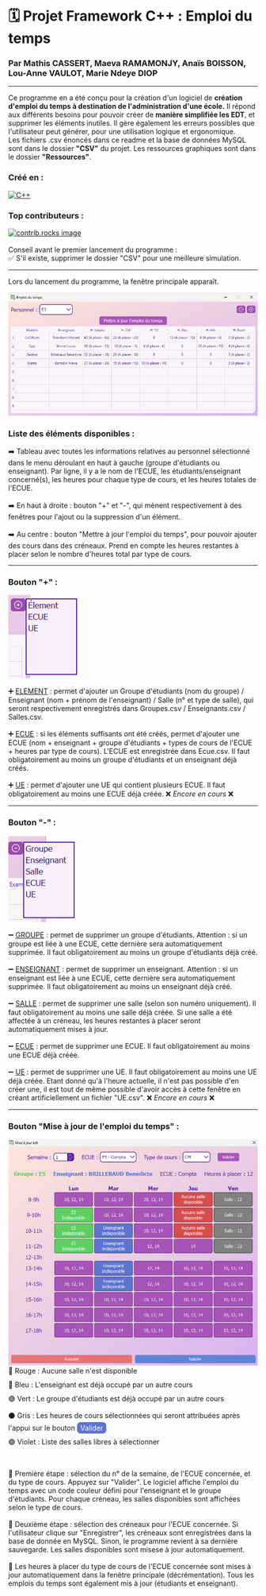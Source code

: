 # 🗓 Projet Framework C++ : Emploi du temps
### Par Mathis CASSERT, Maeva RAMAMONJY, Anaïs BOISSON, Lou-Anne VAULOT, Marie Ndeye DIOP

*** 

Ce programme en a été conçu pour la création d'un logiciel de **création d'emploi du temps à destination de l'administration d'une école.**
Il répond aux différents besoins pour pouvoir créer de **manière simplifiée les EDT**, et supprimer les éléments inutiles. Il gère également les erreurs possibles que l'utilisateur peut générer, pour une utilisation logique et ergonomique.\
Les fichiers .csv énoncés dans ce readme et la base de données MySQL sont dans le dossier **"CSV"** du projet.
Les ressources graphiques sont dans le dossier **"Ressources"**.

### Créé en :
[![C++](https://img.shields.io/badge/C++-%2300599C.svg?style=for-the-badge&logo=c%2B%2B&logoColor=white)](https://isocpp.org/)
### Top contributeurs :
<a href="https://github.com/Tenko2nd/project_EDT/graphs/contributors
"><img src="https://contrib.rocks/image?repo=Tenko2nd/project_EDT" alt="contrib.rocks image" />
</a>
\
\
Conseil avant le premier lancement du programme : \
✅ S'il existe, supprimer le dossier "CSV" pour une meilleure simulation.

***

Lors du lancement du programme, la fenêtre principale apparaît. 

<img src="Ressources/main.png" alt="main page image" />

### Liste des éléments disponibles : 
➡️ Tableau avec toutes les informations relatives au personnel sélectionné dans le menu déroulant en haut à gauche (groupe d'étudiants ou enseignant). Par ligne, il y a le nom de l'ECUE, les étudiants/enseignant concerné(s), les heures pour chaque type de cours, et les heures totales de l'ECUE. 
\
\
➡️ En haut à droite : bouton "+" et "-", qui mènent respectivement à des fenêtres pour l'ajout ou la suppression d'un élément. 
\
\
➡️ Au centre : bouton "Mettre à jour l'emploi du temps", pour pouvoir ajouter des cours dans des créneaux. Prend en compte les heures restantes à placer selon le nombre d'heures total par type de cours. 

***

### Bouton "+" :
<img src="Ressources/add.png" alt="add button" />

➕ <ins>ELEMENT</ins> : permet d'ajouter un Groupe d'étudiants (nom du groupe) / Enseignant (nom + prénom de l'enseignant) / Salle (n° et type de salle), qui seront respectivement enregistrés dans Groupes.csv / Enseignants.csv / Salles.csv. 
<br/><br/>
➕ <ins>ECUE</ins> : si les éléments suffisants ont été créés, permet d'ajouter une ECUE (nom + enseignant + groupe d'étudiants + types de cours de l'ECUE + heures par type de cours). L'ECUE est enregistrée dans Ecue.csv. Il faut obligatoirement au moins un groupe d'étudiants et un enseignant déjà créés.
<br/><br/>
➕ <ins>UE</ins> : permet d'ajouter une UE qui contient plusieurs ECUE.  Il faut obligatoirement au moins une ECUE déjà créée. ❌ _Encore en cours_ ❌
 


***

### Bouton "-" :
<img src="Ressources/remove.png" alt="remove button" />

➖ <ins>GROUPE</ins> : permet de supprimer un groupe d'étudiants. Attention : si un groupe est liée à une ECUE, cette dernière sera automatiquement supprimée. Il faut obligatoirement au moins un groupe d'étudiants déjà créé.
<br/><br/>
➖ <ins>ENSEIGNANT</ins> : permet de supprimer un enseignant. Attention : si un enseignant est liée à une ECUE, cette dernière sera automatiquement supprimée. Il faut obligatoirement au moins un enseignant déjà créé.
<br/><br/>
➖ <ins>SALLE</ins> : permet de supprimer une salle (selon son numéro uniquement). Il faut obligatoirement au moins une salle déjà créée. Si une salle a été affectée à un créneau, les heures restantes à placer seront automatiquement mises à jour.
<br/><br/>
➖ <ins>ECUE</ins> : permet de supprimer une ECUE. Il faut obligatoirement au moins une ECUE déjà créée.
<br/><br/>
➖ <ins>UE</ins> : permet de supprimer une UE. Il faut obligatoirement au moins une UE déjà créée. Etant donné qu'à l'heure actuelle, il n'est pas possible d'en créer une, il est tout de même possible d'avoir accès à cette fenêtre en créant artificiellement un fichier "UE.csv". ❌ _Encore en cours_ ❌
 

***

### Bouton "Mise à jour de l'emploi du temps" : 
<!-- <div style="display: flex; align-items: center;"> -->
  <img style="float: left; margin-right: 20px;" src="Ressources/majedt.png" alt="maj EDT" />
  <!-- <div style="flex-direction: column;"> -->
    <div style="margin-bottom: 10px;">
      <!-- <span style="display: inline-block; width: 12px; height: 12px; background-color: #d64d4d; border-radius: 25%; margin-right: 5px;"></span>-->
      <span style="vertical-align: middle;">🔴 Rouge : Aucune salle n'est disponible</span>
    </div>
    <div style="margin-bottom: 10px;">
      <!-- <span style="display: inline-block; width: 12px; height: 12px; background-color: #5f74cf; border-radius: 25%; margin-right: 5px;"></span>-->
      <span style="vertical-align: middle;">🔵 Bleu : L'enseignant est déjà occupé par un autre cours</span>
    </div>
    <div style="margin-bottom: 10px;">
      <!-- <span style="display: inline-block; width: 12px; height: 12px; background-color: #5fcf65; border-radius: 25%; margin-right: 5px;"></span>-->
      <span style="vertical-align: middle;">🟢 Vert : Le groupe d'étudiants est déjà occupé par un autre cours</span>
    </div>
    <div style="margin-bottom: 10px;">
      <!-- <span style="display: inline-block; width: 12px; height: 12px; background-color: gray; border-radius: 25%; margin-right: 5px;"></span>-->
      <span style="vertical-align: middle;">⚫ Gris : Les heures de cours sélectionnées qui seront attribuées après l'appui sur le bouton <span style="background-color: #5f74cf; color: white; padding: 3px 7px; border-radius: 7px;">Valider</span></span>
    </div>
    <div style="margin-bottom: 10px;">
      <!-- <span style="display: inline-block; width: 12px; height: 12px; background-color: #a754b8; border-radius: 25%; margin-right: 5px;"></span>-->
      <span style="vertical-align: middle;">🟣 Violet : Liste des salles libres à sélectionner</span>
    </div>
  <!-- </div>
</div> -->

<br clear="all">

🔄 Première étape : sélection du n° de la semaine, de l'ECUE concernée, et du type de cours. Appuyez sur "Valider". Le logiciel affiche l'emploi du temps avec un code couleur défini pour l'enseignant et le groupe d'étudiants. Pour chaque créneau, les salles disponibles sont affichées selon le type de cours. 
\
\
🔄 Deuxième étape : sélection des créneaux pour l'ECUE concernée. Si l'utilisateur clique sur "Enregistrer", les créneaux sont enregistrées dans la base de donnée en MySQL. Sinon, le programme revient à sa dernière sauvegarde. Les salles disponibles sont misese à jour automatiquement. 
\
\
🔄 Les heures à placer du type de cours de l'ECUE concernée sont mises à jour automatiquement dans la fenêtre principale (décrémentation). Tous les emplois du temps sont également mis à jour (étudiants et enseignant).
